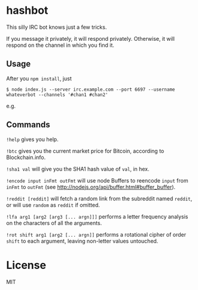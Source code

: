 # hashbot

This silly IRC bot knows just a few tricks.

If you message it privately, it will respond privately. Otherwise, it will respond on the channel in which you find it.

## Usage

After you `npm install`, just

```
$ node index.js --server irc.example.com --port 6697 --username whateverbot --channels '#chan1 #chan2'
```

e.g.

## Commands

`!help` gives you help.

`!btc` gives you the current market price for Bitcoin, according to Blockchain.info.

`!sha1 val` will give you the SHA1 hash value of `val`, in hex.

`!encode input inFmt outFmt` will use node Buffers to reencode `input` from `inFmt` to `outFmt` (see http://nodejs.org/api/buffer.html#buffer_buffer).

`!reddit [reddit]` will fetch a random link from the subreddit named `reddit`, or will use `random` as `reddit` if omitted.

`!lfa arg1 [arg2 [arg3 [... argn]]]` performs a letter frequency analysis on the characters of all the arguments.

`!rot shift arg1 [arg2 [... argn]]` performs a rotational cipher of order `shift` to each argument, leaving non-letter values untouched.

# License

MIT

